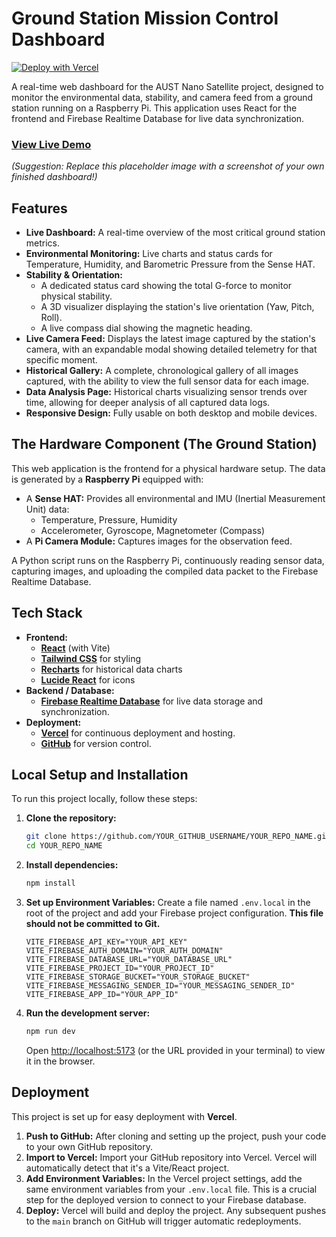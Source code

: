 # Ground Station Mission Control Dashboard

[![Deploy with Vercel](https://vercel.com/button)](austsat.vercel.app)

A real-time web dashboard for the AUST Nano Satellite project, designed to monitor the environmental data, stability, and camera feed from a ground station running on a Raspberry Pi. This application uses React for the frontend and Firebase Realtime Database for live data synchronization.

### [View Live Demo](https://your-project-url.vercel.app/)


*(Suggestion: Replace this placeholder image with a screenshot of your own finished dashboard!)*

## Features

-   **Live Dashboard:** A real-time overview of the most critical ground station metrics.
-   **Environmental Monitoring:** Live charts and status cards for Temperature, Humidity, and Barometric Pressure from the Sense HAT.
-   **Stability & Orientation:**
    -   A dedicated status card showing the total G-force to monitor physical stability.
    -   A 3D visualizer displaying the station's live orientation (Yaw, Pitch, Roll).
    -   A live compass dial showing the magnetic heading.
-   **Live Camera Feed:** Displays the latest image captured by the station's camera, with an expandable modal showing detailed telemetry for that specific moment.
-   **Historical Gallery:** A complete, chronological gallery of all images captured, with the ability to view the full sensor data for each image.
-   **Data Analysis Page:** Historical charts visualizing sensor trends over time, allowing for deeper analysis of all captured data logs.
-   **Responsive Design:** Fully usable on both desktop and mobile devices.

## The Hardware Component (The Ground Station)

This web application is the frontend for a physical hardware setup. The data is generated by a **Raspberry Pi** equipped with:

-   A **Sense HAT:** Provides all environmental and IMU (Inertial Measurement Unit) data:
    -   Temperature, Pressure, Humidity
    -   Accelerometer, Gyroscope, Magnetometer (Compass)
-   A **Pi Camera Module:** Captures images for the observation feed.

A Python script runs on the Raspberry Pi, continuously reading sensor data, capturing images, and uploading the compiled data packet to the Firebase Realtime Database.

## Tech Stack

-   **Frontend:**
    -   [**React**](https://reactjs.org/) (with Vite)
    -   [**Tailwind CSS**](https://tailwindcss.com/) for styling
    -   [**Recharts**](https://recharts.org/) for historical data charts
    -   [**Lucide React**](https://lucide.dev/) for icons
-   **Backend / Database:**
    -   [**Firebase Realtime Database**](https://firebase.google.com/products/realtime-database) for live data storage and synchronization.
-   **Deployment:**
    -   [**Vercel**](https://vercel.com/) for continuous deployment and hosting.
    -   [**GitHub**](https://github.com/) for version control.

## Local Setup and Installation

To run this project locally, follow these steps:

1.  **Clone the repository:**
    ```bash
    git clone https://github.com/YOUR_GITHUB_USERNAME/YOUR_REPO_NAME.git
    cd YOUR_REPO_NAME
    ```

2.  **Install dependencies:**
    ```bash
    npm install
    ```

3.  **Set up Environment Variables:**
    Create a file named `.env.local` in the root of the project and add your Firebase project configuration. **This file should not be committed to Git.**

    ```
    VITE_FIREBASE_API_KEY="YOUR_API_KEY"
    VITE_FIREBASE_AUTH_DOMAIN="YOUR_AUTH_DOMAIN"
    VITE_FIREBASE_DATABASE_URL="YOUR_DATABASE_URL"
    VITE_FIREBASE_PROJECT_ID="YOUR_PROJECT_ID"
    VITE_FIREBASE_STORAGE_BUCKET="YOUR_STORAGE_BUCKET"
    VITE_FIREBASE_MESSAGING_SENDER_ID="YOUR_MESSAGING_SENDER_ID"
    VITE_FIREBASE_APP_ID="YOUR_APP_ID"
    ```

4.  **Run the development server:**
    ```bash
    npm run dev
    ```
    Open [http://localhost:5173](http://localhost:5173) (or the URL provided in your terminal) to view it in the browser.

## Deployment

This project is set up for easy deployment with **Vercel**.

1.  **Push to GitHub:** After cloning and setting up the project, push your code to your own GitHub repository.
2.  **Import to Vercel:** Import your GitHub repository into Vercel. Vercel will automatically detect that it's a Vite/React project.
3.  **Add Environment Variables:** In the Vercel project settings, add the same environment variables from your `.env.local` file. This is a crucial step for the deployed version to connect to your Firebase database.
4.  **Deploy:** Vercel will build and deploy the project. Any subsequent pushes to the `main` branch on GitHub will trigger automatic redeployments.
